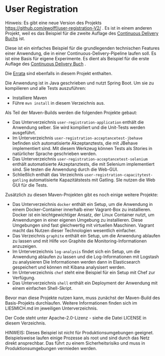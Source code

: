 User Registration
===========

Hinweis: Es gibt eine neue Version des Projekts https://github.com/ewolff/user-registration-V2/ .
Es ist in einem anderen Projekt, weil es das Beispiel für die zweite Auflage des [Continuous Delivery Buchs](http://amzn.to/2bmTazd)
ist.

Diese ist ein einfaches Beispiel für die grundlegenden technischen
Features einer Anwendung, die in einer Continuous-Delivery-Pipeline
laufen soll. Es ist eine Basis für eigene Experimente. Es dient als
Beispiel für die erste Auflage des
[Continuous Delivery Buch](https://bit.ly/CD-Buch-Amzn) .

Die [Errata](Errata.md) sind ebenfalls in diesem Projekt enthalten.

Die Anwendung ist in Java geschrieben und nutzt Spring Boot. Um sie zu
kompilieren und alle Tests auszuführen:

- Installiere Maven
- Führe `mvn install` in diesem Verzeichnis aus.

Als Teil der Maven-Builds werden die folgenden Projekte gebaut:

- Das Unterverzeichnis `user-registration-application` enthält die
Anwendung selber. Sie wird kompiliert und die Unit-Tests werden
ausgeführt.
- Im Unterverzeichnis `user-registration-acceptancetest-jbehave`
  befinden sich automatisierte Akzeptanztests, die mit JBehave
  implementiert sind. Mit diesem Werkzeug können Tests als Stories in
  natürlicher Sprache geschrieben werden.
- Das Unterverzeichnis `user-registration-acceptancetest-selenium`
  enthält automatisierte Akzeptanztests, die mit Selenium
  implementiert sind. Sie testen die Anwendung durch die Web-GUI.
- Schließlich enthält das Verzeichnis  `user-registration-capacitytest-gatling` 
  automatisierte Kapazitätstests mit Gatling. SIe nutzen die Web GUI
  für die Tests.

Zusätzlich zu diesen Maven-Projekten gibt es noch einige weitere
Projekte:

- Das Unterverzeichnis `docker` enthält ein Setup, um die Anwendung in
  einem Docker-Container innerhalb einer Vagrant-Box zu
  installieren. Docker ist ein leichtgewichtiger Ansatz, der Linux
  Container nutzt, um Anwendungen in einer eigenen Umgebung zu
  installieren. Diese Umgebungen sind fast gleichwertig mit virtuellen
  Maschinen. Vagrant macht das Nutzen dieser Technologien wesentlich
  einfacher.
- Das Verzeichnis `graphite` enthält ein Setup, um die Anwendung
  ablaufen zu lassen und mit Hilfe von Graphite die
  Monitoring-Informationen anzuzeigen.
- Im Unterverzeichnis `log-analysis` findet sich ein Setup, um die
  Anwendung ablaufen zu lassen und die Log-Informationen mit Logstash
  zu analysieren Die Informationen werden dann in Elasticsearch
  gespeichert und können mit Kibana analysisert werden.
- Im Unterverzeichnis `chef` steht eine Beispiel für ein Setup mit
  Chef zur Verfügung.
- Das Unterverzeichnis `shell` enthält ein Deployment der Anwendung
  mit einem einfachen Shell-Skript.

Bevor man diese Projekte nutzen kann, muss zunächst der Maven-Build
des Basis-Projekts durchlaufen. Weitere Informationen finden sich im
LIESMICH.md im jeweiligen Unterverzeichnis.

Der Code steht unter Apache-2.0-Lizenz - siehe die Datei LICENSE
in diesem Verzeichnis.

HINWEIS: Dieses Beispiel ist nicht für Produktionsumgebungen
geeignet. Beispielsweise laufen einige Prozesse als root und sind
durch das Netz direkt ansprechbar. Das führt zu einem
Sicherheitsrisiko und muss in Produktionsumgebungen vermieden werden.
